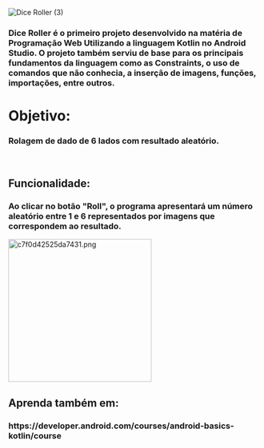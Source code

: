 ![Dice Roller (3)](https://user-images.githubusercontent.com/124945976/227068687-e6d7bef3-1cb0-4007-b7b7-6ad1f18dbfb1.png)

<h3>Dice Roller é o primeiro projeto desenvolvido na matéria de Programação Web Utilizando a linguagem Kotlin no Android Studio. O projeto também serviu de base para os principais fundamentos da linguagem como as Constraints, o uso de comandos que não conhecia, a inserção de imagens, funções, importações, entre outros.</h3>

<Label>
<h1>Objetivo: </h1><h3>Rolagem de dado de 6 lados com resultado aleatório.</h3><br>
<h2>Funcionalidade: </h2><h3>Ao clicar no botão "Roll", o programa apresentará um número aleatório entre 1 e 6 representados por imagens que correspondem ao resultado.</h3>
<Label>


<img alt="c7f0d42525da7431.png" style="width: 286.14px" src="https://developer.android.com/static/codelabs/basic-android-kotlin-training-dice-roller-images/img/c7f0d42525da7431.png?hl=pt-br" sizes="(max-width: 840px) 100vw, 856px"><br>

<h2>Aprenda também em: </h2><h3>https://developer.android.com/courses/android-basics-kotlin/course</h3>
